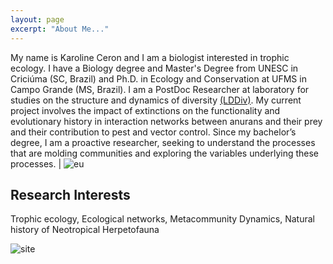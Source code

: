 ```yaml
---
layout: page
excerpt: "About Me..."
---
```


My name is Karoline Ceron and I am a biologist interested in trophic ecology. I have a Biology degree and Master's Degree from UNESC in Criciúma (SC, Brazil) and  Ph.D. in Ecology and Conservation at UFMS in Campo Grande (MS, Brazil). I am a PostDoc Researcher at laboratory for studies on the structure and dynamics of diversity [(LDDiv)](http://www.mathiasmpires.net.br/). My current project involves the impact of extinctions on the functionality and evolutionary history in interaction networks
between anurans and their prey and their contribution to pest and vector control. Since my bachelor’s degree, I am a proactive researcher, seeking to understand the processes that are molding communities and exploring the variables underlying these processes. | ![eu](DSC_5612.jpg) 


## Research Interests
Trophic ecology, Ecological networks, Metacommunity Dynamics, Natural history of Neotropical Herpetofauna 


![site](https://user-images.githubusercontent.com/65569572/94020964-de4a9c80-fd89-11ea-98c9-6e37fc0e0290.jpg)
